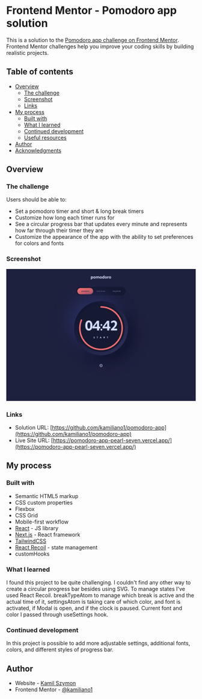 # Frontend Mentor - Pomodoro app solution

This is a solution to the [Pomodoro app challenge on Frontend Mentor](https://www.frontendmentor.io/challenges/pomodoro-app-KBFnycJ6G). Frontend Mentor challenges help you improve your coding skills by building realistic projects.

## Table of contents

- [Overview](#overview)
  - [The challenge](#the-challenge)
  - [Screenshot](#screenshot)
  - [Links](#links)
- [My process](#my-process)
  - [Built with](#built-with)
  - [What I learned](#what-i-learned)
  - [Continued development](#continued-development)
  - [Useful resources](#useful-resources)
- [Author](#author)
- [Acknowledgments](#acknowledgments)

## Overview

### The challenge

Users should be able to:

- Set a pomodoro timer and short & long break timers
- Customize how long each timer runs for
- See a circular progress bar that updates every minute and represents how far through their timer they are
- Customize the appearance of the app with the ability to set preferences for colors and fonts

### Screenshot

![](./screenshot.jpeg)

### Links

- Solution URL: [https://github.com/kamiliano1/pomodoro-app](https://github.com/kamiliano1/pomodoro-app)
- Live Site URL: [https://pomodoro-app-pearl-seven.vercel.app/](https://pomodoro-app-pearl-seven.vercel.app/)

## My process

### Built with

- Semantic HTML5 markup
- CSS custom properties
- Flexbox
- CSS Grid
- Mobile-first workflow
- [React](https://reactjs.org/) - JS library
- [Next.js](https://nextjs.org/) - React framework
- [TailwindCSS](https://tailwindcss.com/)
- [React Recoil](https://recoiljs.org/) - state management
- customHooks

### What I learned

I found this project to be quite challenging. I couldn't find any other way to create a circular progress bar besides using SVG.
To manage states I've used React Recoil. breakTypeAtom to manage which break is active and the actual time of it, settingsAtom is taking care of which color, and font is activated, if Modal is open, and if the clock is paused.
Current font and color I passed through useSettings hook.

### Continued development

In this project is possible to add more adjustable settings, additional fonts, colors, and different styles of progress bar.

## Author

- Website - [Kamil Szymon](https://github.com/kamiliano1)
- Frontend Mentor - [@kamiliano1](https://www.frontendmentor.io/profile/kamiliano1)
